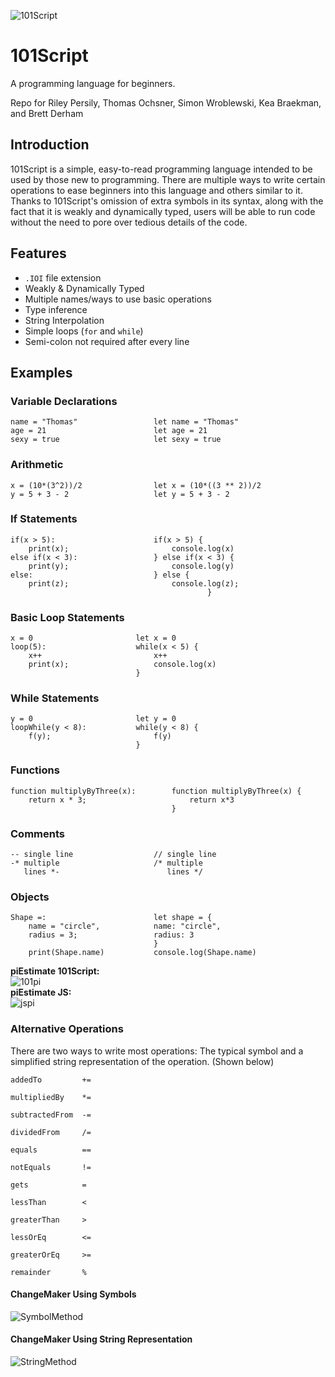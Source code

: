 ![101Script](https://github.com/brettderham/101Script/blob/master/resources/101script-logo.jpg "101Script")

# 101Script

A programming language for beginners.

Repo for Riley Persily, Thomas Ochsner, Simon Wroblewski, Kea Braekman, and Brett Derham

## Introduction

101Script is a simple, easy-to-read programming language intended to be used by those new to programming.  There are multiple ways to write certain operations to ease beginners into this language and others similar to it.  Thanks to 101Script's omission of extra symbols in its syntax, along with the fact that it is weakly and dynamically typed, users will be able to run code without the need to pore over tedious details of the code.

## Features

* `.IOI` file extension
* Weakly & Dynamically Typed
* Multiple names/ways to use basic operations
* Type inference
* String Interpolation
* Simple loops (`for` and `while`)
* Semi-colon not required after every line

## Examples


### Variable Declarations
```
name = "Thomas"                 let name = "Thomas"
age = 21                        let age = 21
sexy = true                     let sexy = true
```

### Arithmetic
```
x = (10*(3^2))/2                let x = (10*((3 ** 2))/2
y = 5 + 3 - 2                   let y = 5 + 3 - 2
```

### If Statements 
```
if(x > 5):                      if(x > 5) {
	print(x);						console.log(x)
else if(x < 3):                 } else if(x < 3) {
	print(y);						console.log(y)
else:                           } else {
	print(z);						console.log(z);
                                            }
```

### Basic Loop Statements
```
x = 0                       let x = 0
loop(5):                    while(x < 5) {
    x++                         x++
    print(x);                   console.log(x)
                            }
```

### While Statements
```
y = 0                       let y = 0
loopWhile(y < 8):           while(y < 8) {
    f(y);                       f(y)
                            }
```

### Functions 
```
function multiplyByThree(x):        function multiplyByThree(x) {
    return x * 3;                       return x*3
                                    }
```

### Comments
```
-- single line					// single line
-* multiple						/* multiple
   lines *-						   lines */
```

### Objects
```
Shape =:                        let shape = {
    name = "circle",            name: "circle",
    radius = 3;                 radius: 3
                                }
    print(Shape.name)           console.log(Shape.name)

```

**piEstimate 101Script:**  
![101pi](https://github.com/brettderham/101Script/blob/master/resources/pie101.png "101pi")  
**piEstimate JS:**  
![jspi](https://github.com/brettderham/101Script/blob/master/resources/pieJS.png "jspi")  

### Alternative Operations

There are two ways to write most operations: The typical symbol and a simplified string representation of the operation.  (Shown below)

```
addedTo         +=

multipliedBy    *=

subtractedFrom  -=

dividedFrom     /=

equals          ==

notEquals       !=

gets            =

lessThan        <

greaterThan     >

lessOrEq        <=

greaterOrEq     >=

remainder       %
```

#### ChangeMaker Using Symbols

![SymbolMethod](https://github.com/brettderham/101Script/blob/master/resources/changeMaker101a.png "Symbol Method")

#### ChangeMaker Using String Representation

![StringMethod](https://github.com/brettderham/101Script/blob/master/resources/changeMaker101b.png "String Method")

